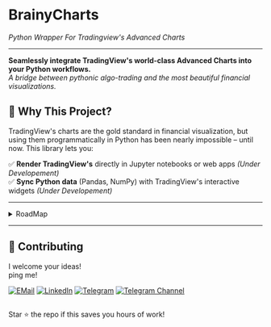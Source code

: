 # BrainyCharts
*Python Wrapper For Tradingview's Advanced Charts*

-----------------------------------------------------------------------------------------------------------------------------------------------------

**Seamlessly integrate TradingView's world-class Advanced Charts into your Python workflows.**  
*A bridge between pythonic algo-trading and the most beautiful financial visualizations.*

## 🌟 Why This Project?

TradingView's charts are the gold standard in financial visualization, but using them programmatically in Python has been nearly impossible – until now. This library lets you:

✅ **Render TradingView's** directly in Jupyter notebooks or web apps *(Under Developement)*  
✅ **Sync Python data** (Pandas, NumPy) with TradingView's interactive widgets *(Under Developement)*   

-----------------------------------------------------------------------------------------------------------------------------------------------------

<details>
<summary>RoadMap</summary>

My roadmap for developing this project is as follows.

1) **Chart Widget**

    + The Main Chart Widget
        + [Widget Constructor](https://www.tradingview.com/charting-library-docs/latest/core_concepts/Widget-Constructor/)
        + [Widget Options](https://www.tradingview.com/charting-library-docs/latest/api/interfaces/Charting_Library.ChartingLibraryWidgetOptions/)
        + [Widget Methods](https://www.tradingview.com/charting-library-docs/latest/core_concepts/widget-methods)
        + [Widget Resolution](https://www.tradingview.com/charting-library-docs/latest/core_concepts/Resolution/#default-resolution)
        + [Widget Features](https://www.tradingview.com/charting-library-docs/latest/customization/Featuresets)

    + Saving/Loading
        + [Widget Saving/Loading](https://www.tradingview.com/charting-library-docs/latest/saving_loading/)
        + [Save/Load REST API](https://www.tradingview.com/charting-library-docs/latest/saving_loading/save-load-rest-api/)
        + [Chart Layout Methods](https://www.tradingview.com/charting-library-docs/latest/saving_loading/save-load-rest-api/chart-layout-methods)
        + [Indicator Template Methods](https://www.tradingview.com/charting-library-docs/latest/saving_loading/save-load-rest-api/indicator-template-methods)
        + [Template](https://www.tradingview.com/charting-library-docs/latest/saving_loading/save-load-rest-api/drawing-methods)
        + [Template Methods](https://www.tradingview.com/charting-library-docs/latest/saving_loading/save-load-rest-api/drawing-template-methods)
        + [Save/Load Adapter](https://www.tradingview.com/charting-library-docs/latest/saving_loading/save-load-adapter)
        + [Low Level API](https://www.tradingview.com/charting-library-docs/latest/saving_loading/low-level-api)
        + [Saving Drawings Separately](https://www.tradingview.com/charting-library-docs/latest/saving_loading/saving_drawings_separately)
        + [User Settings](https://www.tradingview.com/charting-library-docs/latest/saving_loading/user-settings)

2) **Symbol**

    + Symbol Modeling
        + [Symbol DataFeed](https://www.tradingview.com/charting-library-docs/latest/connecting_data/Symbology)
        + [Symbol Model](https://www.tradingview.com/charting-library-docs/latest/api/interfaces/Charting_Library.LibrarySymbolInfo/)
        + [SymbolExt](https://www.tradingview.com/charting-library-docs/latest/api/interfaces/Charting_Library.SymbolExt/)

3) **Offline Static TOHLCV Data for Symbol**

    + Symbol DataFeed
        + [Symbol DataFeed](https://www.tradingview.com/charting-library-docs/latest/connecting_data/Symbology)
        + [Symbol Model](https://www.tradingview.com/charting-library-docs/latest/api/interfaces/Charting_Library.LibrarySymbolInfo/)

        + [DataFeed](https://www.tradingview.com/charting-library-docs/latest/connecting_data/)
        + [DataFeed API](https://www.tradingview.com/charting-library-docs/latest/connecting_data/datafeed-api/)
        + [DataFeed Required Methods](https://www.tradingview.com/charting-library-docs/latest/connecting_data/datafeed-api/required-methods)
        + [DataFeed Additional Methods](https://www.tradingview.com/charting-library-docs/latest/connecting_data/datafeed-api/additional-methods)
        + [Universal DataFeed](https://www.tradingview.com/charting-library-docs/latest/connecting_data/UDF)
        + [DataFeed Issues](https://www.tradingview.com/charting-library-docs/latest/connecting_data/Datafeed-Issues)

4) **Datafeed Re-Architecture**

    + DataFeed
        + [DataFeed](https://www.tradingview.com/charting-library-docs/latest/connecting_data/)
        + [DataFeed API](https://www.tradingview.com/charting-library-docs/latest/connecting_data/datafeed-api/)
        + [DataFeed Required Methods](https://www.tradingview.com/charting-library-docs/latest/connecting_data/datafeed-api/required-methods)
        + [DataFeed Additional Methods](https://www.tradingview.com/charting-library-docs/latest/connecting_data/datafeed-api/additional-methods)
        + [Universal DataFeed](https://www.tradingview.com/charting-library-docs/latest/connecting_data/UDF)
        + [DataFeed Issues](https://www.tradingview.com/charting-library-docs/latest/connecting_data/Datafeed-Issues)

        + [Symbol DataFeed](https://www.tradingview.com/charting-library-docs/latest/connecting_data/Symbology)
        + [Trading Sessions](https://www.tradingview.com/charting-library-docs/latest/connecting_data/Trading-Sessions)
        + [Extended Sessions](https://www.tradingview.com/charting-library-docs/latest/connecting_data/Extended-Sessions)

5) **Shaping Functionalities**

    + Base
        + [Drawing](https://www.tradingview.com/charting-library-docs/latest/ui_elements/drawings/)
        + [Drawings List](https://www.tradingview.com/charting-library-docs/latest/ui_elements/drawings/Drawings-List)
        + [Drawings API](https://www.tradingview.com/charting-library-docs/latest/ui_elements/drawings/drawings-api)

        + [createshape()](https://www.tradingview.com/charting-library-docs/latest/api/interfaces/Charting_Library.IChartWidgetApi/#createshape)
        + [CreateShapeOptions](https://www.tradingview.com/charting-library-docs/latest/api/interfaces/Charting_Library.CreateShapeOptions/)

        + [getshapebyid()](https://www.tradingview.com/charting-library-docs/latest/api/interfaces/Charting_Library.IChartWidgetApi/#getshapebyid)


    + Advanced Shapes
        + [createmultipointshape()](https://www.tradingview.com/charting-library-docs/latest/api/interfaces/Charting_Library.IChartWidgetApi/#createmultipointshape)
        + [CreateMultipointShapeOptions](https://www.tradingview.com/charting-library-docs/latest/api/interfaces/Charting_Library.CreateMultipointShapeOptions/)

        + [createexecutionshape()](https://www.tradingview.com/charting-library-docs/latest/api/interfaces/Charting_Library.IChartWidgetApi/#createexecutionshape)
        + [IExecutionLineAdapter](https://www.tradingview.com/charting-library-docs/latest/api/interfaces/Charting_Library.IExecutionLineAdapter/)

        + [createanchoredshape()](https://www.tradingview.com/charting-library-docs/latest/api/interfaces/Charting_Library.IChartWidgetApi/#createanchoredshape)
        + [CreateAnchoredShapeOptions](https://www.tradingview.com/charting-library-docs/latest/api/interfaces/Charting_Library.CreateAnchoredShapeOptions/)

6) **Project ReDesign & BackEnd/FrontEnd Overview**
   
   + COMPLETE ReView & ReWire

7) **Custom Indicators & Timeseries**
   
    + Foundamentals
        + [Built-In Indicators](https://www.tradingview.com/charting-library-docs/latest/ui_elements/indicators/)
        + [Custom Study](https://www.tradingview.com/charting-library-docs/latest/custom_studies/)
    
    + MetaInfo
        + [MetaInfo](https://www.tradingview.com/charting-library-docs/latest/custom_studies/metainfo/)
        + [Custom Study Inputs](https://www.tradingview.com/charting-library-docs/latest/custom_studies/metainfo/Custom-Studies-Inputs)
        + [Custom Study Defaults](https://www.tradingview.com/charting-library-docs/latest/custom_studies/metainfo/Custom-Studies-Defaults)
    
    + Custom Indicator
        + [Custom Indicator Constructor](https://www.tradingview.com/charting-library-docs/latest/custom_studies/custom-indicator-constructor)
        + [PineJS](https://www.tradingview.com/charting-library-docs/latest/custom_studies/PineJS-Utility-Functions)
        + [Custom Study Plots](https://www.tradingview.com/charting-library-docs/latest/custom_studies/Custom-Studies-Plots)
        + [Custom Study OHLC Plots](https://www.tradingview.com/charting-library-docs/latest/custom_studies/Custom-Studies-OHLC-Plots)
    
    + Other
        + [Examples](https://www.tradingview.com/charting-library-docs/latest/custom_studies/Custom-Studies-Examples)
        + [Extending The Time Scale](https://www.tradingview.com/charting-library-docs/latest/custom_studies/Studies-Extending-The-Time-Scale)

8) **Online Streaming (Far Future)**

    + DataFeed
        + [DataFeed](https://www.tradingview.com/charting-library-docs/latest/connecting_data/)
        + [DataFeed API](https://www.tradingview.com/charting-library-docs/latest/connecting_data/datafeed-api/)
        + [DataFeed Required Methods](https://www.tradingview.com/charting-library-docs/latest/connecting_data/datafeed-api/required-methods)
        + [DataFeed Additional Methods](https://www.tradingview.com/charting-library-docs/latest/connecting_data/datafeed-api/additional-methods)
        + [Universal DataFeed](https://www.tradingview.com/charting-library-docs/latest/connecting_data/UDF)
        + [DataFeed Issues](https://www.tradingview.com/charting-library-docs/latest/connecting_data/Datafeed-Issues)

        + [Symbol DataFeed](https://www.tradingview.com/charting-library-docs/latest/connecting_data/Symbology)
        + [Symbol Model](https://www.tradingview.com/charting-library-docs/latest/api/interfaces/Charting_Library.LibrarySymbolInfo/)

        + [Trading Sessions](https://www.tradingview.com/charting-library-docs/latest/connecting_data/Trading-Sessions)
        + [Extended Sessions](https://www.tradingview.com/charting-library-docs/latest/connecting_data/Extended-Sessions)

</details>

-----------------------------------------------------------------------------------------------------------------------------------------------------

## 🤝 Contributing

I welcome your ideas!  
ping me!  

[![EMail](https://img.shields.io/badge/EMail-white)](mailto:MostafaRoohy@protonmail.com)
[![LinkedIn](https://img.shields.io/badge/LinkedIn-blue)](https://linkedin.com/in/mostafaroohy)
[![Telegram](https://img.shields.io/badge/Telegram-skyblue)](https://telegram.me/MostafaRoohy)
[![Telegram Channel](https://img.shields.io/badge/BrainyAlgo-lightblue)](https://telegram.me/BrainyAlgo)  

##
Star ⭐ the repo if this saves you hours of work!